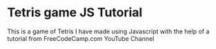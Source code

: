 # Tetris game JS Tutorial

This is a game of Tetris I have made using Javascript with the help of a tutorial from FreeCodeCamp.com YouTube Channel